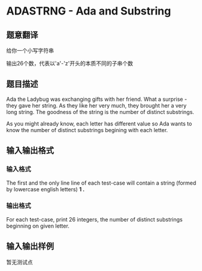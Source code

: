 # ADASTRNG - Ada and Substring

## 题意翻译

给你一个小写字符串

输出26个数，代表以'a'-'z'开头的本质不同的子串个数

## 题目描述

Ada the Ladybug was exchanging gifts with her friend. What a surprise - they gave her string. As they like her very much, they brought her a very long string. The goodness of the string is the number of distinct substrings.

As you might already know, each letter has different value so Ada wants to know the number of distinct substrings begining with each letter.

## 输入输出格式

### 输入格式

The first and the only line line of each test-case will contain a string (formed by lowercase english letters) **1 .**

### 输出格式

For each test-case, print 26 integers, the number of distinct substrings beginning on given letter.

## 输入输出样例

暂无测试点

